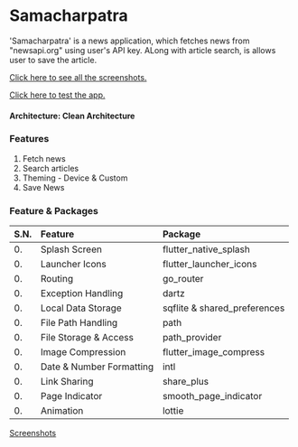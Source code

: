 # Samacharpatra

'Samacharpatra' is a news application, which fetches news from "newsapi.org" using user's API key.
ALong with article search, is allows user to save the article.

[Click here to see all the screenshots.](https://drive.google.com/drive/folders/1yZ9tAM3wKPEHLMRW6u6_HCfNeVZ5ucng?usp=sharing)

[Click here to test the app.](https://drive.google.com/drive/folders/1nWJ7EZhC_7BthsJOyhR6s9-yi9GT4tSO?usp=sharing)

#### Architecture: Clean Architecture

### Features

1. Fetch news
2. Search articles
3. Theming - Device & Custom
4. Save News

### Feature & Packages

| S.N. | Feature                  | Package                      |
|:-----|:-------------------------|:-----------------------------|
| 0.   | Splash Screen            | flutter_native_splash        |
| 0.   | Launcher Icons           | flutter_launcher_icons       |
| 0.   | Routing                  | go_router                    |
| 0.   | Exception Handling       | dartz                        |
| 0.   | Local Data Storage       | sqflite & shared_preferences |
| 0.   | File Path Handling       | path                         |
| 0.   | File Storage & Access    | path_provider                |
| 0.   | Image Compression        | flutter_image_compress       |
| 0.   | Date & Number Formatting | intl                         |
| 0.   | Link Sharing             | share_plus                   |
| 0.   | Page Indicator           | smooth_page_indicator        |
| 0.   | Animation                | lottie                       |

[Screenshots](https://drive.google.com/drive/folders/1nWJ7EZhC_7BthsJOyhR6s9-yi9GT4tSO?usp=sharing)